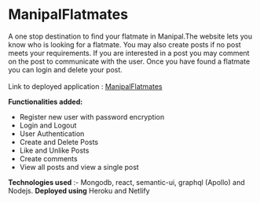 # ManipalFlatmates
A one stop destination to find your flatmate in Manipal.The website lets you know who is looking for a flatmate. You may also create posts if no post meets your requirements. If you are interested in a post you may comment on the post to communicate with the user. 
Once you have found a flatmate you can login and delete your post. 
<br/>
<br/>
Link to deployed application : [ManipalFlatmates](https://vibrant-kepler-991faf.netlify.app/)

**Functionalities added:** 
* Register new user with password encryption 
* Login and Logout
* User Authentication 
* Create and Delete Posts
* Like and Unlike Posts 
* Create comments 
* View all posts and view a single post 

**Technologies used** :- Mongodb, react, semantic-ui, graphql (Apollo) and Nodejs.
**Deployed using** Heroku and Netlify




